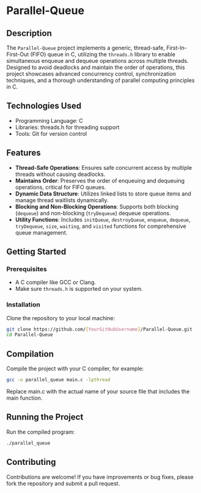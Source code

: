 # Parallel-Queue

## Description

The `Parallel-Queue` project implements a generic, thread-safe, First-In-First-Out (FIFO) queue in C, utilizing the `threads.h` library to enable simultaneous enqueue and dequeue operations across multiple threads. Designed to avoid deadlocks and maintain the order of operations, this project showcases advanced concurrency control, synchronization techniques, and a thorough understanding of parallel computing principles in C.

## Technologies Used

- Programming Language: C
- Libraries: threads.h for threading support
- Tools: Git for version control

## Features

- **Thread-Safe Operations**: Ensures safe concurrent access by multiple threads without causing deadlocks.
- **Maintains Order**: Preserves the order of enqueuing and dequeuing operations, critical for FIFO queues.
- **Dynamic Data Structure**: Utilizes linked lists to store queue items and manage thread waitlists dynamically.
- **Blocking and Non-Blocking Operations**: Supports both blocking (`dequeue`) and non-blocking (`tryDequeue`) dequeue operations.
- **Utility Functions**: Includes `initQueue`, `destroyQueue`, `enqueue`, `dequeue`, `tryDequeue`, `size`, `waiting`, and `visited` functions for comprehensive queue management.

## Getting Started

### Prerequisites

- A C compiler like GCC or Clang.
- Make sure `threads.h` is supported on your system.

### Installation

Clone the repository to your local machine:

```bash
git clone https://github.com/[YourGitHubUsername]/Parallel-Queue.git
cd Parallel-Queue
```
## Compilation
Compile the project with your C compiler, for example:
```bash
gcc -o parallel_queue main.c -lpthread
```
Replace main.c with the actual name of your source file that includes the main function.
## Running the Project
Run the compiled program:
```bash
./parallel_queue
```
## Contributing
Contributions are welcome! If you have improvements or bug fixes, please fork the repository and submit a pull request.




